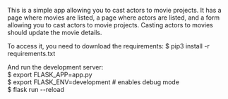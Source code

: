 This is a simple app allowing you to cast actors to movie projects. It has a page where movies are listed, a page where actors are listed, and a form allowing you to cast actors to movie projects.
Casting actors to movies should update the movie details.

To access it, you need to download the requirements:
$ pip3 install -r requirements.txt

And run the development server: </br>
$ export FLASK_APP=app.py </br>
$ export FLASK_ENV=development # enables debug mode </br>
$ flask run --reload
